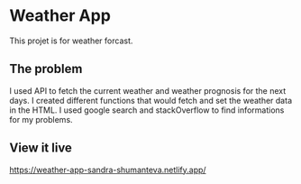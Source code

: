 # Weather App

This projet is for weather forcast.

## The problem

I used API to fetch the current weather and weather prognosis for the next days. I created different functions that would fetch and set the weather data in the HTML. I used google search and stackOverflow to find informations for my problems.

## View it live

https://weather-app-sandra-shumanteva.netlify.app/

